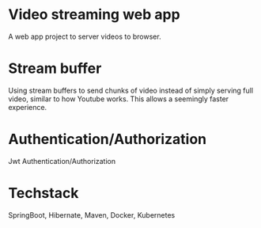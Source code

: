 # Video streaming web app

A web app project to server videos to browser.

# Stream buffer

Using stream buffers to send chunks of video instead of simply serving full video, similar to how Youtube works. This allows a seemingly faster experience.

# Authentication/Authorization

Jwt Authentication/Authorization

# Techstack

SpringBoot, Hibernate, Maven, Docker, Kubernetes
